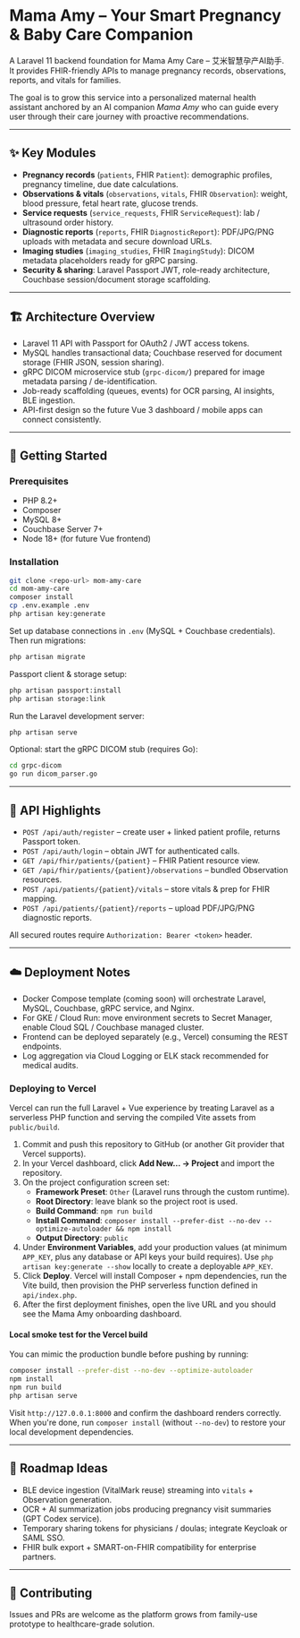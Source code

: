 # Mama Amy – Your Smart Pregnancy & Baby Care Companion
A Laravel 11 backend foundation for Mama Amy Care – 艾米智慧孕产AI助手. It provides FHIR-friendly APIs to manage pregnancy records, observations, reports, and vitals for families.

The goal is to grow this service into a personalized maternal health assistant anchored by an AI companion *Mama Amy* who can guide every user through their care journey with proactive recommendations.

---

## ✨ Key Modules

- **Pregnancy records** (`patients`, FHIR `Patient`): demographic profiles, pregnancy timeline, due date calculations.
- **Observations & vitals** (`observations`, `vitals`, FHIR `Observation`): weight, blood pressure, fetal heart rate, glucose trends.
- **Service requests** (`service_requests`, FHIR `ServiceRequest`): lab / ultrasound order history.
- **Diagnostic reports** (`reports`, FHIR `DiagnosticReport`): PDF/JPG/PNG uploads with metadata and secure download URLs.
- **Imaging studies** (`imaging_studies`, FHIR `ImagingStudy`): DICOM metadata placeholders ready for gRPC parsing.
- **Security & sharing**: Laravel Passport JWT, role-ready architecture, Couchbase session/document storage scaffolding.

---

## 🏗️ Architecture Overview

- Laravel 11 API with Passport for OAuth2 / JWT access tokens.
- MySQL handles transactional data; Couchbase reserved for document storage (FHIR JSON, session sharing).
- gRPC DICOM microservice stub (`grpc-dicom/`) prepared for image metadata parsing / de-identification.
- Job-ready scaffolding (queues, events) for OCR parsing, AI insights, BLE ingestion.
- API-first design so the future Vue 3 dashboard / mobile apps can connect consistently.

---

## 🚀 Getting Started

### Prerequisites

- PHP 8.2+
- Composer
- MySQL 8+
- Couchbase Server 7+
- Node 18+ (for future Vue frontend)

### Installation

```bash
git clone <repo-url> mom-amy-care
cd mom-amy-care
composer install
cp .env.example .env
php artisan key:generate
```

Set up database connections in `.env` (MySQL + Couchbase credentials). Then run migrations:

```bash
php artisan migrate
```

Passport client & storage setup:

```bash
php artisan passport:install
php artisan storage:link
```

Run the Laravel development server:

```bash
php artisan serve
```

Optional: start the gRPC DICOM stub (requires Go):

```bash
cd grpc-dicom
go run dicom_parser.go
```

---

## 🔑 API Highlights

- `POST /api/auth/register` – create user + linked patient profile, returns Passport token.
- `POST /api/auth/login` – obtain JWT for authenticated calls.
- `GET /api/fhir/patients/{patient}` – FHIR Patient resource view.
- `GET /api/fhir/patients/{patient}/observations` – bundled Observation resources.
- `POST /api/patients/{patient}/vitals` – store vitals & prep for FHIR mapping.
- `POST /api/patients/{patient}/reports` – upload PDF/JPG/PNG diagnostic reports.

All secured routes require `Authorization: Bearer <token>` header.

---

## ☁️ Deployment Notes

- Docker Compose template (coming soon) will orchestrate Laravel, MySQL, Couchbase, gRPC service, and Nginx.
- For GKE / Cloud Run: move environment secrets to Secret Manager, enable Cloud SQL / Couchbase managed cluster.
- Frontend can be deployed separately (e.g., Vercel) consuming the REST endpoints.
- Log aggregation via Cloud Logging or ELK stack recommended for medical audits.

### Deploying to Vercel

Vercel can run the full Laravel + Vue experience by treating Laravel as a serverless PHP function and serving the compiled Vite
assets from `public/build`.

1. Commit and push this repository to GitHub (or another Git provider that Vercel supports).
2. In your Vercel dashboard, click **Add New… → Project** and import the repository.
3. On the project configuration screen set:
   - **Framework Preset**: `Other` (Laravel runs through the custom runtime).
   - **Root Directory**: leave blank so the project root is used.
   - **Build Command**: `npm run build`
   - **Install Command**: `composer install --prefer-dist --no-dev --optimize-autoloader && npm install`
   - **Output Directory**: `public`
4. Under **Environment Variables**, add your production values (at minimum `APP_KEY`, plus any database or API keys your build
   requires). Use `php artisan key:generate --show` locally to create a deployable `APP_KEY`.
5. Click **Deploy**. Vercel will install Composer + npm dependencies, run the Vite build, then provision the PHP serverless
   function defined in `api/index.php`.
6. After the first deployment finishes, open the live URL and you should see the Mama Amy onboarding dashboard.

#### Local smoke test for the Vercel build

You can mimic the production bundle before pushing by running:

```bash
composer install --prefer-dist --no-dev --optimize-autoloader
npm install
npm run build
php artisan serve
```

Visit `http://127.0.0.1:8000` and confirm the dashboard renders correctly. When you're done, run `composer install` (without
`--no-dev`) to restore your local development dependencies.

---

## 🧭 Roadmap Ideas

- BLE device ingestion (VitalMark reuse) streaming into `vitals` + Observation generation.
- OCR + AI summarization jobs producing pregnancy visit summaries (GPT Codex service).
- Temporary sharing tokens for physicians / doulas; integrate Keycloak or SAML SSO.
- FHIR bulk export + SMART-on-FHIR compatibility for enterprise partners.

---

## 🤝 Contributing

Issues and PRs are welcome as the platform grows from family-use prototype to healthcare-grade solution.
